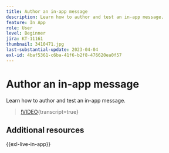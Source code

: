 ```yaml
---
title: Author an in-app message
description: Learn how to author and test an in-app message.
feature: In App
role: User
level: Beginner
jira: KT-11161
thumbnail: 3410471.jpg
last-substantial-update: 2023-04-04
exl-id: 4baf5361-c6ba-41f6-b2f8-476620ea0f57
---
```

# Author an in-app message

Learn how to author and test an in-app message.

>[!VIDEO](https://video.tv.adobe.com/v/3410471?quality=12&learn=on){transcript=true}

## Additional resources

{{exl-live-in-app}}
